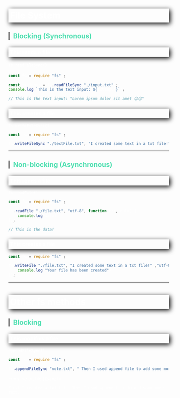 <style>
    body {
        color: white;
    }
    h1, h3 {
         /* offset-x | offset-y | blur-radius | color */
        box-shadow: 4px 4px 15px black;
         /* top | right | bottom | left */
        padding: 5px 5px 5px 5px;
        font-weight: bold;
    }

    h2 {
        border-left: 5px solid grey;
        padding-left: 10px;
        color: #4EDFB0;
    }
</style>


# File System
## Blocking (Synchronous)
### This reads a file
#### ```fs.readFileSync()```
```javascript
const fs = require("fs");

const txtInput = fs.readFileSync("./input.txt");
console.log(`This is the text input: ${txtInput}`);

// This is the text input: "Lorem ipsum dolor sit amet 😉😮"
```
### This creates a file
```fs.writeFileSync()```
```javascript
const fs = require("fs");

fs.writeFileSync("./textFile.txt", "I created some text in a txt file!");
```


---


## Non-blocking (Asynchronous)
### This reads a file
```fs.readFile()```
```javascript
const fs = require("fs");

fs.readFile("./file.txt", "utf-8", function(err, data) {
    console.log(data)
});

// This is the data!
```
### This creates a file
```javascript
const fs = require("fs");

fs.writeFile("./file.txt", "I created some text in a txt file!" ,"utf-8", function(err) {
    console.log("Your file has been created")
});
```


---


# Other fs methods
## Blocking
### This modifies a file
``appendFileSync()``
```javascript
const fs = require("fs");

fs.appendFileSync("note.txt", " Then I used append file to add some more text.");
```
From the txt file ``[Example]``
```
First I created a txt file. Then I used append file to add some more text.
```
